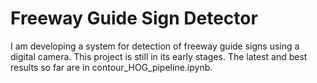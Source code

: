 # Freeway Guide Sign Detector
I am developing a system for detection of freeway guide signs using a digital camera. This project is still in its early stages. The latest and best results so far are in contour_HOG_pipeline.ipynb.
